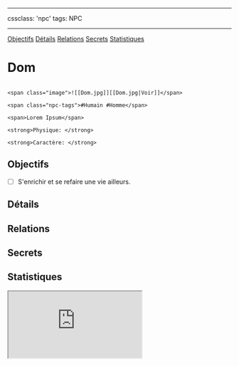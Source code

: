 
---

cssclass: 'npc'
tags: NPC

---
<span class="nav">[Objectifs](#Objectifs) [Détails](#Détails)  [Relations](#Relations) [Secrets](#Secrets) [Statistiques](#Statistiques)</span>

# Dom

```ad-desc

<span class="image">![[Dom.jpg]][[Dom.jpg|Voir]]</span>

<span class="npc-tags">#Humain #Homme</span>

<span>Lorem Ipsum</span>

<strong>Physique: </strong>

<strong>Caractère: </strong>
```

## Objectifs
- [ ] S'enrichir et se refaire une vie ailleurs.

## Détails

## Relations

## Secrets

## Statistiques
<iframe class="embedded-statblock" src="https://pathfinderdashboard.com/Creatures/Bodyguard.html"></iframe>